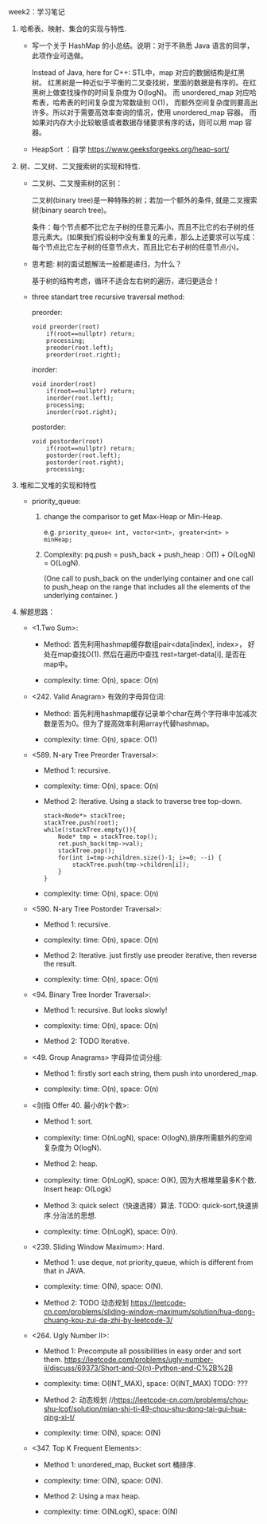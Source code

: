 week2：学习笔记


1. 哈希表、映射、集合的实现与特性.

	- 写一个关于 HashMap 的小总结。说明：对于不熟悉 Java 语言的同学，此项作业可选做。
		
		Instead of Java, here for C++:
		STL中，map 对应的数据结构是红黑树。 
		红黑树是一种近似于平衡的二叉查找树，里面的数据是有序的。在红黑树上做查找操作的时间复杂度为 O(logN)。
		而 unordered_map 对应哈希表，哈希表的时间复杂度为常数级别 O(1)， 而额外空间复杂度则要高出许多。所以对于需要高效率查询的情况，使用 unordered_map 容器。 而如果对内存大小比较敏感或者数据存储要求有序的话，则可以用 map 容器。
		

	- HeapSort ：自学 https://www.geeksforgeeks.org/heap-sort/ 

				
	
2. 树、二叉树、二叉搜索树的实现和特性.
		
	- 二叉树、二叉搜索树的区别： 

		二叉树(binary tree)是一种特殊的树；若加一个额外的条件, 就是二叉搜索树(binary search tree)。 
		
		条件：每个节点都不比它左子树的任意元素小，而且不比它的右子树的任意元素大。(如果我们假设树中没有重复的元素，那么上述要求可以写成：每个节点比它左子树的任意节点大，而且比它右子树的任意节点小)。
		
	- 思考题: 树的面试题解法一般都是递归，为什么？

		基于树的结构考虑，循环不适合左右树的遍历，递归更适合！
	
	- three standart tree recursive traversal method:
	
		preorder:
		```
		void preorder(root)
			if(root==nullptr) return;
			processing;
			preoder(root.left);
			preorder(root.right);		
		```
		inorder:
		```
		void inorder(root)
			if(root==nullptr) return;			
			inorder(root.left);
			processing;
			inorder(root.right);
		```			
		postorder:
		```
		void postorder(root)
			if(root==nullptr) return;			
			postorder(root.left);
			postorder(root.right);
			processing;
		```
			
3. 堆和二叉堆的实现和特性

	- priority_queue: 
	
		1. change the comparisor to get Max-Heap or Min-Heap. 
		
			e.g. ```priority_queue< int, vector<int>, greater<int> > minHeap;```
			

		2. Complexity: pq.push = push_back + push_heap : O(1) + O(LogN) = O(LogN). 

			(One call to push_back on the underlying container and one call to push_heap on the range that includes all the elements of the underlying container. )


4. 解题思路：

	- <1.Two Sum>: 
	
		- Method: 首先利用hashmap缓存数组pair<data[index], index>， 好处在map查找O(1).
		然后在遍历中查找 rest=target-data[i], 是否在map中。				
			
		- complexity: time: O(n), space: O(n)
	
	- <242. Valid Anagram> 有效的字母异位词: 
	
		- Method: 首先利用hashmap缓存记录单个char在两个字符串中加减次数是否为0。但为了提高效率利用array代替hashmap。
			
		- complexity: time: O(n), space: O(1)

	- <589. N-ary Tree Preorder Traversal>: 
	
		- Method 1: recursive.
			
		- complexity: time: O(n), space: O(n)
			
		- Method 2: Iterative. Using a stack to traverse tree top-down.

			```		
			stack<Node*> stackTree;
			stackTree.push(root);
			while(!stackTree.empty()){
				Node* tmp = stackTree.top();
				ret.push_back(tmp->val);
				stackTree.pop();
				for(int i=tmp->children.size()-1; i>=0; --i) {
					stackTree.push(tmp->children[i]);
				}
			}
			```

		- complexity: time: O(n), space: O(n)
			
	- <590. N-ary Tree Postorder Traversal>: 
	
		- Method 1: recursive.
		
		- complexity: time: O(n), space: O(n)
		
		- Method 2: Iterative.  just firstly use preoder iterative, then reverse the result.
		
		- complexity: time: O(n), space: O(n)
			
			
	- <94. Binary Tree Inorder Traversal>: 
	
		- Method 1:  recursive. But looks slowly!
		
		- complexity: time: O(n), space: O(n)
		
		- Method 2: TODO Iterative.
			
	- <49. Group Anagrams> 字母异位词分组: 
	
		- Method 1:  firstly sort each string, them push into unordered_map.
		
		- complexity: time: O(n), space: O(n)
			
			
	- <剑指 Offer 40. 最小的k个数>:
			
		- Method 1: sort.
		
		- complexity: time: O(nLogN), space: O(logN),排序所需额外的空间复杂度为 O(log⁡N).
		
		- Method 2: heap. 
		
		- complexity: time: O(nLogK), space: O(K), 因为大根堆里最多K个数.
		Insert heap: O(Logk)
					
		- Method 3:  quick select（快速选择）算法. TODO:  quick-sort,快速排序.分治法的思想.
		
		- complexity: time: O(nLogK), space: O(n).
			
	
	- <239. Sliding Window Maximum>: Hard. 
			
		- Method 1: use deque, not priority_queue, which is different from that in JAVA. 
		
		- complexity: time: O(N), space: O(N).
		
		- Method 2: TODO  动态规划 https://leetcode-cn.com/problems/sliding-window-maximum/solution/hua-dong-chuang-kou-zui-da-zhi-by-leetcode-3/ 
			
			
	- <264. Ugly Number II>:
	
		- Method 1: Precompute all possibilities in easy order and sort them.  https://leetcode.com/problems/ugly-number-ii/discuss/69373/Short-and-O(n)-Python-and-C%2B%2B
					
		- complexity: time: O(INT_MAX), space: O(INT_MAX) TODO: ???
		
		- Method 2: 动态规划
		//https://leetcode-cn.com/problems/chou-shu-lcof/solution/mian-shi-ti-49-chou-shu-dong-tai-gui-hua-qing-xi-t/
			
		- complexity: time: O(N), space: O(N)
	
	- <347. Top K Frequent Elements>:
						
		- Method 1: unordered_map, Bucket sort 桶排序.
		
		- complexity: time: O(N), space: O(N).
		
		- Method 2: Using a max heap. 
		
		- complexity: time: O(NLogK), space: O(N)
	
			
			
	
	
